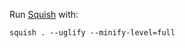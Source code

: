 Run [Squish](https://github.com/LuaDist/squish) with:

```
squish . --uglify --minify-level=full
```
